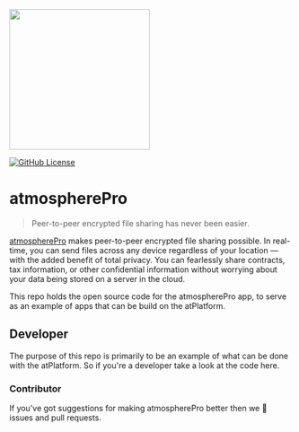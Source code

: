 <img width=250px src="https://atsign.dev/assets/img/atPlatform_logo_gray.svg?sanitize=true">

[![GitHub License](https://img.shields.io/badge/license-BSD3-blue.svg)](./LICENSE)

# atmospherePro

> Peer-to-peer encrypted file sharing has never been easier.

[atmospherePro](https://atsign.com/apps/atmospherepro/) makes peer-to-peer
encrypted file sharing possible. In real-time, you can send files across
any device regardless of your location — with the added benefit of total
privacy. You can fearlessly share contracts, tax information, or other
confidential information without worrying about your data being stored on
a server in the cloud.

This repo holds the open source code for the atmospherePro app, to serve as
an example of apps that can be build on the atPlatform.

## Developer

The purpose of this repo is primarily to be an example of what can be done
with the atPlatform. So if you're a developer take a look at the code here.

### Contributor

If you've got suggestions for making atmospherePro better then we :blue_heart:
issues and pull requests.
